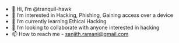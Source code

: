 - 👋 Hi, I’m @tranquil-hawk
- 👀 I’m interested in Hacking, Phishing, Gaining access over a device
- 🌱 I’m currently learning Ethical Hacking
- 💞️ I’m looking to collaborate with anyone interested in hacking
- 📫 How to reach me - sanjith.ramani@gmail.com

<!---
tranquil-hawk/tranquil-hawk is a ✨ special ✨ repository because its `README.md` (this file) appears on your GitHub profile.
You can click the Preview link to take a look at your changes.
--->
